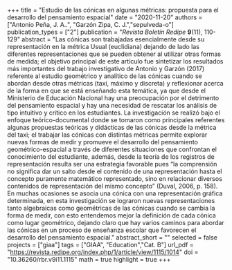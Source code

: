 +++
title = "Estudio de las cónicas en algunas métricas: propuesta para el desarrollo del pensamiento espacial"
date = "2020-11-20"
authors = ["Antonio Peña, J. A..", "Garzón Zipa, C. J.","sepulveda-o"]
publication_types = ["2"]
publication = "*Revista Boletín Redipe* **9**(11), 110-129"
abstract = "Las cónicas son trabajadas esencialmente desde su representación en la métrica Usual (euclidiana) dejando de lado las diferentes representaciones que se pueden obtener al utilizar otras formas de medida; el objetivo principal de este artículo fue sintetizar los resultados más importantes del trabajo investigativo de Antonio y Garzón (2017) referente al estudio geométrico y analítico de las cónicas cuando se abordan desde otras métricas (taxi, máximo y discreta) y reflexionar acerca de la forma en que se está enseñando esta temática, ya que desde el Ministerio de Educación Nacional hay una preocupación por el detrimento del pensamiento espacial y hay una necesidad de rescatar los análisis de tipo intuitivo y crítico en los estudiantes. La investigación se realizó bajo el enfoque teórico-documental donde se tomaron como principales referentes algunas propuestas teóricas y didácticas de las cónicas desde la métrica del taxi; el trabajar las cónicas con distintas métricas permite explorar nuevas formas de medir y promueve el desarrollo del pensamiento geométrico-espacial a través de diferentes situaciones que confrontan el conocimiento del estudiante, además, desde la teoría de los registros de representación resulta ser una estrategia favorable pues “la comprensión no significa dar un salto desde el contenido de una representación hasta el concepto puramente matemático representado, sino en relacionar diversos contenidos de representación del mismo concepto” (Duval, 2006, p. 158). En muchas ocasiones se asocia una cónica con una representación gráfica determinada, en esta investigación se lograron nuevas representaciones tanto algebraicas como geométricas de las cónicas cuando se cambia la forma de medir, con esto entendemos mejor la definición de cada cónica como lugar geométrico, dejando claro que hay varios caminos para abordar las cónicas en un proceso de enseñanza escolar que favorecen el desarrollo del pensamiento espacial."
abstract_short = ""
selected = false
projects = ["giaa"]
tags = ["GIAA", "Education","Cat. B"]
url_pdf = "https://revista.redipe.org/index.php/1/article/view/1115/1014"
doi = "10.36260/rbr.v9i11.1115"
math = true
highlight = true
+++
